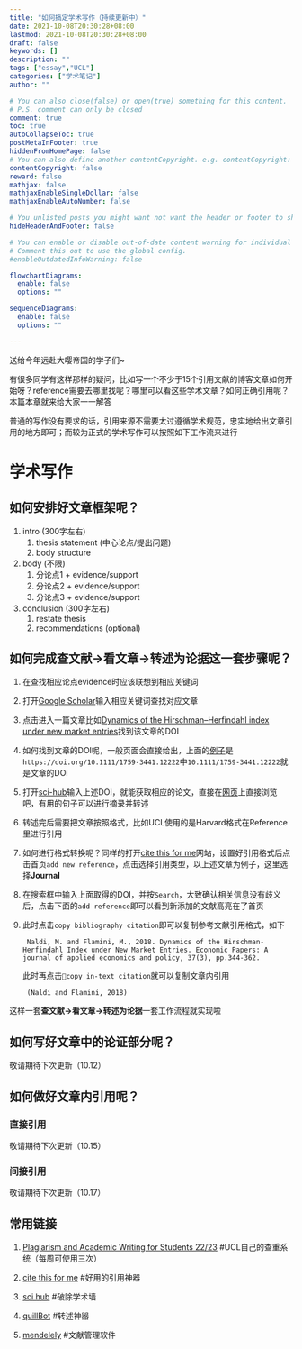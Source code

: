 ```yaml
---
title: "如何搞定学术写作（持续更新中）"
date: 2021-10-08T20:30:28+08:00
lastmod: 2021-10-08T20:30:28+08:00
draft: false
keywords: []
description: ""
tags: ["essay","UCL"]
categories: ["学术笔记"]
author: ""

# You can also close(false) or open(true) something for this content.
# P.S. comment can only be closed
comment: true
toc: true
autoCollapseToc: true
postMetaInFooter: true
hiddenFromHomePage: false
# You can also define another contentCopyright. e.g. contentCopyright: "This is another copyright."
contentCopyright: false
reward: false
mathjax: false
mathjaxEnableSingleDollar: false
mathjaxEnableAutoNumber: false

# You unlisted posts you might want not want the header or footer to show
hideHeaderAndFooter: false

# You can enable or disable out-of-date content warning for individual post.
# Comment this out to use the global config.
#enableOutdatedInfoWarning: false

flowchartDiagrams:
  enable: false
  options: ""

sequenceDiagrams: 
  enable: false
  options: ""

---
```


送给今年远赴大嘤帝国的学子们~

<!--more-->

有很多同学有这样那样的疑问，比如写一个不少于15个引用文献的博客文章如何开始呀？reference需要去哪里找呢？哪里可以看这些学术文章？如何正确引用呢？本篇本章就来给大家一一解答

普通的写作没有要求的话，引用来源不需要太过遵循学术规范，忠实地给出文章引用的地方即可；而较为正式的学术写作可以按照如下工作流来进行

# 学术写作

## 如何安排好文章框架呢？

1. intro (300字左右)
    1. thesis statement (中心论点/提出问题)
    1. body structure
1. body (不限)
    1. 分论点1 + evidence/support
    1. 分论点2 + evidence/support
    1. 分论点3 + evidence/support
1. conclusion (300字左右)
    1. restate thesis
    1. recommendations (optional)

## 如何完成查文献→看文章→转述为论据这一套步骤呢？

1. 在查找相应论点evidence时应该联想到相应关键词

1. 打开[Google Scholar](https://scholar.google.com/)输入相应关键词查找对应文章

1. 点击进入一篇文章比如[Dynamics of the Hirschman–Herfindahl index under new market entries](https://onlinelibrary.wiley.com/doi/abs/10.1111/1759-3441.12222)找到该文章的DOI

1. 如何找到文章的DOI呢，一般页面会直接给出，上面的[例子](https://onlinelibrary.wiley.com/doi/abs/10.1111/1759-3441.12222)是`https://doi.org/10.1111/1759-3441.12222`中`10.1111/1759-3441.12222`就是文章的DOI

1. 打开[sci-hub](https://sci-hub.se/)输入上述DOI，就能获取相应的论文，直接在[网页](https://sci-hub.se/10.1111/1759-3441.12222)上直接浏览吧，有用的句子可以进行摘录并转述

1. 转述完后需要把文章按照格式，比如UCL使用的是Harvard格式在Reference里进行引用

1. 如何进行格式转换呢？同样的打开[cite this for me](https://www.citethisforme.com/)网站，设置好引用格式后点击首页`add new reference`，点击选择引用类型，以上述文章为例子，这里选择**Journal**

1. 在搜索框中输入上面取得的DOI，并按`Search`，大致确认相关信息没有歧义后，点击下面的`add reference`即可以看到新添加的文献高亮在了首页

1. 此时点击`copy bibliography citation`即可以复制参考文献引用格式，如下
    
        Naldi, M. and Flamini, M., 2018. Dynamics of the Hirschman-Herfindahl Index under New Market Entries. Economic Papers: A journal of applied economics and policy, 37(3), pp.344-362.

    此时再点击`copy in-text citation`就可以复制文章内引用
        
        (Naldi and Flamini, 2018)

这样一套**查文献→看文章→转述为论据**一套工作流程就实现啦

## 如何写好文章中的论证部分呢？

敬请期待下次更新（10.12）

## 如何做好文章内引用呢？

### 直接引用

敬请期待下次更新（10.15）

### 间接引用

敬请期待下次更新（10.17）

## 常用链接

1. [Plagiarism and Academic Writing for Students 22/23](https://moodle.ucl.ac.uk/enrol/index.php?id=34) #UCL自己的查重系统（每周可使用三次）

1. [cite this for me](https://www.citethisforme.com/) #好用的引用神器

1. [sci hub](https://sci-hub.se/) #破除学术墙

1. [quillBot](https://quillbot.com/) #转述神器

1. [mendelely](https://www.mendeley.com/download-reference-manager) #文献管理软件
